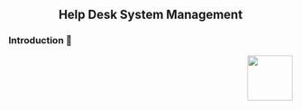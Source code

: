 <h2 align="center">Help Desk System Management</h2>

<h3> Introduction 📒 </h3>
<img align="right" height="80" src="https://tenor.com/be73b.gif"  /
HelpDeskSystem-Management is a web-based application developed using ASP.NET for managing help desk operations efficiently.


